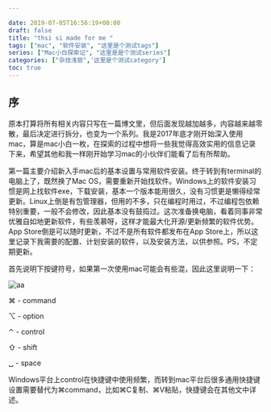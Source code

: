 ```yaml
---

date: 2019-07-05T16:56:19+08:00
draft: false
title: "thsi si made for me "
tags: ["mac", "软件安装", "这里是个测试tags"]
series: ["Mac小白探索记", "这里是是个测试series"]
categories: ["杂技浅尝",'这里是个测试category']
toc: true
---
```




## 序

原本打算将所有相关内容只写在一篇博文里，但后面发现越加越多，内容越来越零散，最后决定进行拆分，也变为一个系列。我是2017年底才刚开始深入使用mac，算是mac小白一枚，在探索的过程中想将一些我觉得高效实用的信息记录下来，希望其他和我一样刚开始学习mac的小伙伴们能看了后有所帮助。

第一篇主要介绍新入手mac后的基本设置与常用软件安装。终于转到有terminal的电脑上了，既然换了Mac OS，需要重新开始找软件。Windows上的软件安装习惯是网上找软件exe，下载安装，基本一个版本能用很久，没有习惯更是懒得经常更新。Linux上倒是有包管理器，但用的不多，只在编程时用过，不过编程包依赖特别重要，一般不会修改，因此基本没有鼓捣过。这次准备换电脑，看着同事非常优雅自如地更新软件，有些羡慕呀，这样才能最大化开源/更新频繁的软件优势。App Store倒是可以随时更新，不过不是所有软件都发布在App Store上，所以这里记录下我需要的配置、计划安装的软件，以及安装方法，以供参照。PS，不定期更新。

首先说明下按键符号，如果第一次使用mac可能会有些混，因此这里说明一下：



![aa](https://t8.baidu.com/it/u=3571592872,3353494284&fm=79&app=86&size=h300&n=0&g=4n&f=jpeg?sec=1597068874&t=42d83ac77b2cc8955f10072ab09a9615)



⌘ - command

⌥ - option

⌃ - control

⇧ - shift

␣ - space

Windows平台上control在快捷键中使用频繁，而转到mac平台后很多通用快捷键设置需要替代为⌘command，比如⌘C复制、⌘V粘贴，快捷键会在其他文中详述。
